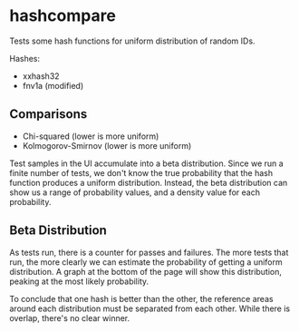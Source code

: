 # hashcompare

Tests some hash functions for uniform distribution of random IDs.

Hashes:
- xxhash32
- fnv1a (modified)

## Comparisons

- Chi-squared (lower is more uniform)
- Kolmogorov-Smirnov (lower is more uniform)

Test samples in the UI accumulate into a beta distribution. Since we run a finite number of tests,
we don't know the true probability that the hash function produces a uniform distribution. Instead,
the beta distribution can show us a range of probability values, and a density value for each probability.

## Beta Distribution

As tests run, there is a counter for passes and failures. The more tests that run, the more
clearly we can estimate the probability of getting a uniform distribution. A graph at the
bottom of the page will show this distribution, peaking at the most likely probability.

To conclude that one hash is better than the other, the reference areas around each distribution must be separated from each other. While there is overlap, there's no clear winner.